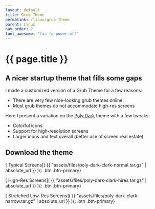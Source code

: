 ```yaml
---
layout: default
title: Grub Theme
permalink: /linux/grub-theme
parent: Linux
nav_order: 2
font_awesome: "fas fa-power-off"
---
```


# <i class="{{ page.font_awesome }}"></i> {{ page.title }}

## A nicer startup theme that fills some gaps
I made a customized version of a Grub Theme for a few reasons:
- There are very few nice-looking grub themes online.
- Most grub themes do not accommodate high-res screens

Here I present a variation on the [Poly Dark](https://github.com/shvchk/poly-dark) theme with a few tweaks:
- Colorful icons
- Support for high-resolution screens
- Larger icons and text overall (better use of screen real estate)

## Download the theme

[<i class="fas fa-file-alt"></i> Typical Screens]( {{ "assets/files/poly-dark-clark-normal.tar.gz" | absolute_url }} ){: .btn .btn-primary}

[<i class="fas fa-file-alt"></i> High-Res Screens]( {{ "assets/files/poly-dark-clark-hires.tar.gz" | absolute_url }} ){: .btn .btn-primary}

[<i class="fas fa-file-alt"></i> Stretched Low-Res Screens]( {{ "assets/files/poly-dark-clark-narrow.tar.gz" | absolute_url }} ){: .btn .btn-primary}
